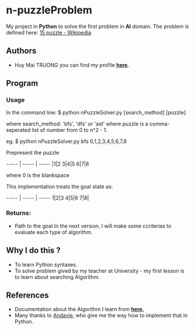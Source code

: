 # n-puzzleProblem
My project in **Python** to solve the first problem in **AI** domain. The problem is defined here: [15 puzzle - Wikipedia](https://en.wikipedia.org/wiki/15_puzzle)

## Authors
* Huy Mai TRUONG you can find my profile [**here**](https://nacriema.github.io/).

## Program

### Usage
In the command line:
$ python nPuzzleSolver.py [search_method] [puzzle]

where search_method: 'bfs', 'dfs' or 'ast'
where puzzle is a comma-seperated list of number from 0 to n^2 - 1.

eg.
$ python nPuzzleSolver.py bfs 0,1,2,3,4,5,6,7,8

Prepresent the puzzle

----- | ----- | -----
|1|2
3|4|5
6|7|8

where 0 is the blankspace

This implementation treats the goal state as:

----- | ----- | -----
1|2|3
4|5|6
7|8|

### Returns:
* Path to the goal
In the next version, I will make some ccriterias to evaluate each type of algorithm.


## Why I do this ? 
* To learn Python syntaxes.
* To solve problem gived by my teacher at University - my first lesson is to learn about searching Algorithm.

## References
* Documentation about the Algorithm I learn from [**here**.](https://www.redblobgames.com/pathfinding/a-star/introduction.html)
* Many thanks to [Andavie](https://github.com/andavies), who give me the way how to implement that in Python.


